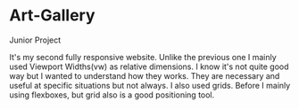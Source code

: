 # Art-Gallery
Junior Project

It's my second fully responsive website.
Unlike the previous one I mainly used Viewport Widths(vw) as relative dimensions.
I know it's not quite good way but I wanted to understand how they works.
They are necessary and useful at specific situations but not always.
I also used grids. Before I mainly using flexboxes, but grid also is a good positioning tool.
